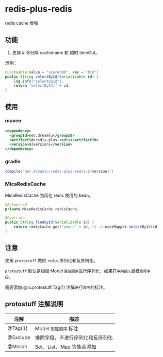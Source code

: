 # redis-plus-redis
redis cache 增强

## 功能
1. 支持 # 号分隔 cachename 和 超时 timeOut。

示例：
```java
@Cacheable(value = "user#300", key = "#id")
public String selectById(Serializable id) {
    log.info("selectById");
    return "selectById:" + id;
}
```

## 使用
### maven
```xml
<dependency>
  <groupId>net.dreamlu</groupId>
  <artifactId>redis-plus-redis</artifactId>
  <version>${version}</version>
</dependency>
```

### gradle
```groovy
compile("net.dreamlu:redis-plus-redis:${version}")
```

### MicaRedisCache
MicaRedisCache 为简化 redis 使用的 bean。
```java
@Autowired
private MicaRedisCache redisCache;

@Override
public String findById(Serializable id) {
    return redisCache.get("user:" + id, () -> userMapper.selectById(id));
}
```

## 注意
使用 `protostuff` 做的 `redis` 序列化和反序列化。

`protostuff` 默认是根据 Model `属性顺序`进行序列化，如果在`中间插入`或者`删除字段`。

需要添加 @io.protostuff.Tag(1) 注解进行`顺序`的标注。

## protostuff 注解说明

|   注解   |   描述   |
| -------- | --------------------------  |
| @Tag(1)  |  Model `属性顺序` 标注        |
| @Exclude | 排除字段，不进行序列化和反序列化 |
| @Morph   | Set、List、Map 等集合添加 |
